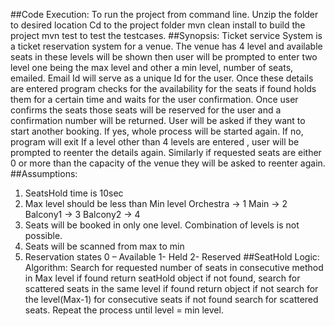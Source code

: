 ##Code Execution:
To run the  project  from command line.
Unzip the folder to desired location
Cd to the project folder
mvn clean install to build the project
mvn test  to test the testcases.
##Synopsis: 
Ticket service System is a ticket reservation system for a venue. The venue has 4 level and available seats in these levels will be shown then user will be prompted to enter two level one being the max level and other a min level, number of seats, emailed. Email Id will serve as a unique Id for the user. Once these details are entered program checks for the availability for the seats if found holds them for a certain time and waits for the user confirmation. Once user confirms the seats those seats will be reserved for the user and a confirmation number will be returned.  User will be asked if they want to start another booking. If yes, whole process will be started again. If no, program will exit
If a level other than 4 levels are entered , user will be prompted to reenter the details again. Similarly if requested seats are either 0 or more than the capacity of the venue they will be asked to reenter again.
##Assumptions:
1.	SeatsHold time is 10sec
2.	Max level should be less than Min level
Orchestra -> 1
Main -> 2
Balcony1 -> 3
Balcony2 -> 4
3.	Seats will be booked in only one level. Combination of levels is not possible.
4.	Seats will be scanned from max to min
5.	Reservation states
	0 – Available
1-	Held
2-	Reserved
##SeatHold Logic:
Algorithm: Search for  requested number of seats in consecutive method in Max level if found return seatHold object if not found, search for scattered seats in the same level if found return object if not search for the level(Max-1) for consecutive seats if not found search for scattered seats. Repeat the process until  level = min level. 
